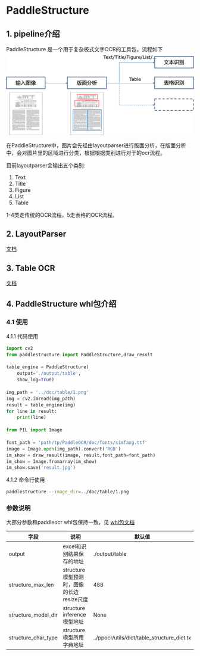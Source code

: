 # PaddleStructure

## 1. pipeline介绍

PaddleStructure 是一个用于复杂板式文字OCR的工具包，流程如下
![pipeline](../doc/table/pipeline.png)

在PaddleStructure中，图片会先经由layoutparser进行版面分析，在版面分析中，会对图片里的区域进行分类，根据根据类别进行对于的ocr流程。

目前layoutparser会输出五个类别:
1. Text
2. Title
3. Figure
4. List
5. Table
   
1-4类走传统的OCR流程，5走表格的OCR流程。

## 2. LayoutParser

[文档](layout/README.md)

## 3. Table OCR

[文档](table/README_ch.md)

## 4. PaddleStructure whl包介绍

### 4.1 使用

4.1.1 代码使用
```python
import cv2
from paddlestructure import PaddleStructure,draw_result

table_engine = PaddleStructure(
    output='./output/table',
    show_log=True)

img_path = '../doc/table/1.png'
img = cv2.imread(img_path)
result = table_engine(img)
for line in result:
    print(line)

from PIL import Image

font_path = 'path/tp/PaddleOCR/doc/fonts/simfang.ttf'
image = Image.open(img_path).convert('RGB')
im_show = draw_result(image, result,font_path=font_path)
im_show = Image.fromarray(im_show)
im_show.save('result.jpg')
```

4.1.2 命令行使用
```bash
paddlestructure --image_dir=../doc/table/1.png
```

### 参数说明
大部分参数和paddleocr whl包保持一致，见 [whl包文档](../doc/doc_ch/whl.md)

| 字段                    | 说明                                            | 默认值           |
|------------------------|------------------------------------------------------|------------------|
| output                 | excel和识别结果保存的地址                    | ./output/table            |
| structure_max_len      |  structure模型预测时，图像的长边resize尺度             |  488            |
| structure_model_dir      |  structure inference 模型地址             |  None            |
| structure_char_type      |  structure 模型所用字典地址             |  ../ppocr/utils/dict/table_structure_dict.tx            |


